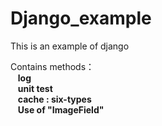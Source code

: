# Django_example
This is an example of django

Contains methods：<br>
  &nbsp;&nbsp; **log**<br>
  &nbsp;&nbsp; **unit test**<br>
  &nbsp;&nbsp; **cache : six-types**<br> 
  &nbsp;&nbsp; **Use of "ImageField"**<br>
